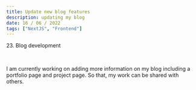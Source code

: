 ```yaml
---
title: Update new blog features
description: updating my blog
date: 16 / 06 / 2022
tags: ["NextJS", "Frontend"]
---
```


<p>23. Blog development</p>

<br/>
<p> I am currently working on adding more information on my blog including a portfolio page and project page. So that, my work can be shared with others.
</p>
